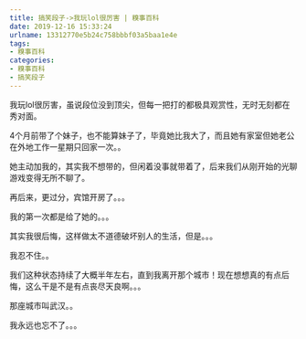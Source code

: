 ```yaml
---
title: 搞笑段子->我玩lol很厉害 | 糗事百科
date: 2019-12-16 15:33:24
urlname: 13312770e5b24c758bbbf03a5baa1e4e
tags: 
- 糗事百科
categories:
- 糗事百科
- 搞笑段子
---
```

我玩lol很厉害，虽说段位没到顶尖，但每一把打的都极具观赏性，无时无刻都在秀对面。

4个月前带了个妹子，也不能算妹子了，毕竟她比我大了，而且她有家室但她老公在外地工作一星期只回家一次。。

她主动加我的，其实我不想带的，但闲着没事就带着了，后来我们从刚开始的光聊游戏变得无所不聊了。

再后来，更过分，宾馆开房了。。。

我的第一次都是给了她的。。。

其实我很后悔，这样做太不道德破坏别人的生活，但是。。。

我忍不住。。

我们这种状态持续了大概半年左右，直到我离开那个城市！现在想想真的有点后悔，这么干是不是有点丧尽天良啊。。。

那座城市叫武汉。。

我永远也忘不了。。。


